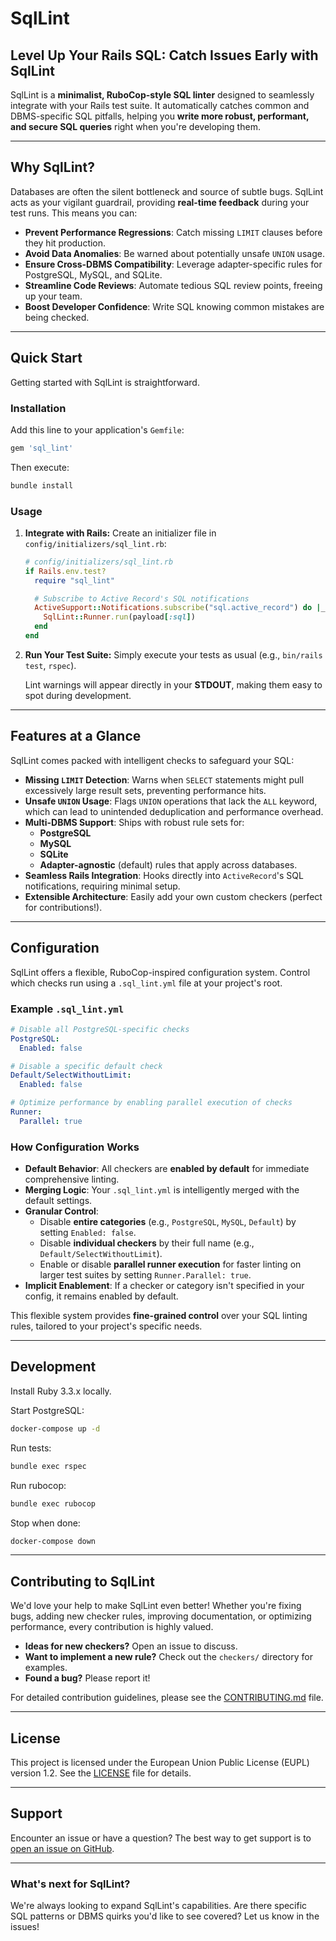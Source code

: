 # SqlLint

## Level Up Your Rails SQL: Catch Issues Early with SqlLint

SqlLint is a **minimalist, RuboCop-style SQL linter** designed to seamlessly integrate with your Rails test suite. It automatically catches common and DBMS-specific SQL pitfalls, helping you **write more robust, performant, and secure SQL queries** right when you're developing them.

---

## Why SqlLint?

Databases are often the silent bottleneck and source of subtle bugs. SqlLint acts as your vigilant guardrail, providing **real-time feedback** during your test runs. This means you can:

- **Prevent Performance Regressions**: Catch missing `LIMIT` clauses before they hit production.
- **Avoid Data Anomalies**: Be warned about potentially unsafe `UNION` usage.
- **Ensure Cross-DBMS Compatibility**: Leverage adapter-specific rules for PostgreSQL, MySQL, and SQLite.
- **Streamline Code Reviews**: Automate tedious SQL review points, freeing up your team.
- **Boost Developer Confidence**: Write SQL knowing common mistakes are being checked.

---

## Quick Start

Getting started with SqlLint is straightforward.

### Installation

Add this line to your application's `Gemfile`:

```ruby
gem 'sql_lint'
```

Then execute:

```bash
bundle install
```

### Usage

1.  **Integrate with Rails:** Create an initializer file in `config/initializers/sql_lint.rb`:

    ```ruby
    # config/initializers/sql_lint.rb
    if Rails.env.test?
      require "sql_lint"

      # Subscribe to Active Record's SQL notifications
      ActiveSupport::Notifications.subscribe("sql.active_record") do |_, _, _, _, payload|
        SqlLint::Runner.run(payload[:sql])
      end
    end
    ```

2.  **Run Your Test Suite:** Simply execute your tests as usual (e.g., `bin/rails test`, `rspec`).

    Lint warnings will appear directly in your **STDOUT**, making them easy to spot during development.

---

## Features at a Glance

SqlLint comes packed with intelligent checks to safeguard your SQL:

- **Missing `LIMIT` Detection**: Warns when `SELECT` statements might pull excessively large result sets, preventing performance hits.
- **Unsafe `UNION` Usage**: Flags `UNION` operations that lack the `ALL` keyword, which can lead to unintended deduplication and performance overhead.
- **Multi-DBMS Support**: Ships with robust rule sets for:
  - **PostgreSQL**
  - **MySQL**
  - **SQLite**
  - **Adapter-agnostic** (default) rules that apply across databases.
- **Seamless Rails Integration**: Hooks directly into `ActiveRecord`'s SQL notifications, requiring minimal setup.
- **Extensible Architecture**: Easily add your own custom checkers (perfect for contributions\!).

---

## Configuration

SqlLint offers a flexible, RuboCop-inspired configuration system. Control which checks run using a `.sql_lint.yml` file at your project's root.

### Example `.sql_lint.yml`

```yaml
# Disable all PostgreSQL-specific checks
PostgreSQL:
  Enabled: false

# Disable a specific default check
Default/SelectWithoutLimit:
  Enabled: false

# Optimize performance by enabling parallel execution of checks
Runner:
  Parallel: true
```

### How Configuration Works

- **Default Behavior**: All checkers are **enabled by default** for immediate comprehensive linting.
- **Merging Logic**: Your `.sql_lint.yml` is intelligently merged with the default settings.
- **Granular Control**:
  - Disable **entire categories** (e.g., `PostgreSQL`, `MySQL`, `Default`) by setting `Enabled: false`.
  - Disable **individual checkers** by their full name (e.g., `Default/SelectWithoutLimit`).
  - Enable or disable **parallel runner execution** for faster linting on larger test suites by setting `Runner.Parallel: true`.
- **Implicit Enablement**: If a checker or category isn't specified in your config, it remains enabled by default.

This flexible system provides **fine-grained control** over your SQL linting rules, tailored to your project's specific needs.

---

## Development

Install Ruby 3.3.x locally.

Start PostgreSQL:

```sh
docker-compose up -d
```

Run tests:

```sh
bundle exec rspec
```

Run rubocop:

```sh
bundle exec rubocop
```

Stop when done:

```sh
docker-compose down
```

---

## Contributing to SqlLint

We'd love your help to make SqlLint even better\! Whether you're fixing bugs, adding new checker rules, improving documentation, or optimizing performance, every contribution is highly valued.

- **Ideas for new checkers?** Open an issue to discuss.
- **Want to implement a new rule?** Check out the `checkers/` directory for examples.
- **Found a bug?** Please report it\!

For detailed contribution guidelines, please see the [CONTRIBUTING.md](https://www.google.com/search?q=CONTRIBUTING.md) file.

---

## License

This project is licensed under the European Union Public License (EUPL) version 1.2. See the [LICENSE](https://www.google.com/search?q=LICENSE) file for details.

---

## Support

Encounter an issue or have a question? The best way to get support is to [open an issue on GitHub](https://www.google.com/search?q=https://github.com/your-repo-link/issues).

---

### What's next for SqlLint?

We're always looking to expand SqlLint's capabilities. Are there specific SQL patterns or DBMS quirks you'd like to see covered? Let us know in the issues\!
